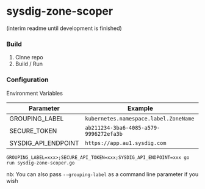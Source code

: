 # sysdig-zone-scoper
(interim readme until development is finished)

### Build

1) Clnne repo
2) Build / Run

### Configuration
Environment Variables

| Parameter      | Example                             |
|----------------|-------------------------------------|
| GROUPING_LABEL | `kubernetes.namespace.label.ZoneName` |
| SECURE_TOKEN   | `ab211234-3ba6-4085-a579-9996272efa3b` |
| SYSDIG_API_ENDPOINT| `https://app.au1.sysdig.com`        |

```
GROUPING_LABEL=xxx>;SECURE_API_TOKEN=xxx;SYSDIG_API_ENDPOINT=xxx go run sysdig-zone-scoper.go
```

nb: You can also pass `--grouping-label` as a command line parameter if you wish